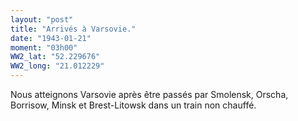 ```yaml
---
layout: "post"
title: "Arrivés à Varsovie."
date: "1943-01-21"
moment: "03h00"
WW2_lat: "52.229676"
WW2_long: "21.012229"
---
```


Nous atteignons Varsovie après être passés par Smolensk, Orscha, Borrisow, Minsk et Brest-Litowsk dans un train non chauffé. 


<div class="histoire"></div>

<div class="commentaire"></div>
